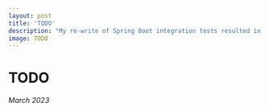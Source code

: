 ```yaml
---
layout: post
title: 'TODO'
description: "My re-write of Spring Boot integration tests resulted in 10x execution speedup"
image: TODO
---
```


# TODO

_March 2023_

